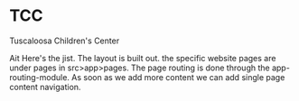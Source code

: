 # TCC
Tuscaloosa Children's Center

Ait Here's the jist. The layout is built out. the specific website pages are under pages in src>app>pages.
The page routing is done through the app-routing-module.
As soon as we add more content we can add single page content navigation.
